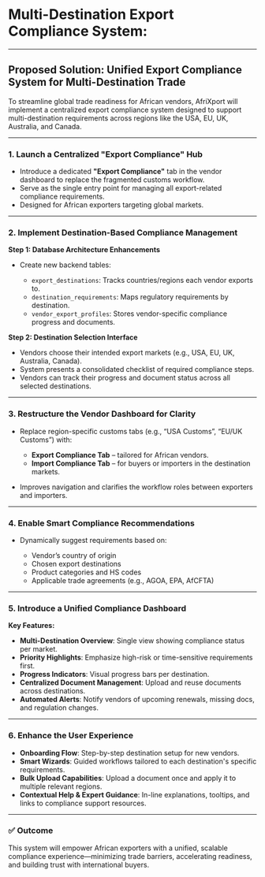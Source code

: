 # **Multi-Destination Export Compliance System**:

---

## **Proposed Solution: Unified Export Compliance System for Multi-Destination Trade**

To streamline global trade readiness for African vendors, AfriXport will implement a centralized export compliance system designed to support multi-destination requirements across regions like the USA, EU, UK, Australia, and Canada.

---

### **1. Launch a Centralized "Export Compliance" Hub**

* Introduce a dedicated **"Export Compliance"** tab in the vendor dashboard to replace the fragmented customs workflow.
* Serve as the single entry point for managing all export-related compliance requirements.
* Designed for African exporters targeting global markets.

---

### **2. Implement Destination-Based Compliance Management**

**Step 1: Database Architecture Enhancements**

* Create new backend tables:

  * `export_destinations`: Tracks countries/regions each vendor exports to.
  * `destination_requirements`: Maps regulatory requirements by destination.
  * `vendor_export_profiles`: Stores vendor-specific compliance progress and documents.

**Step 2: Destination Selection Interface**

* Vendors choose their intended export markets (e.g., USA, EU, UK, Australia, Canada).
* System presents a consolidated checklist of required compliance steps.
* Vendors can track their progress and document status across all selected destinations.

---

### **3. Restructure the Vendor Dashboard for Clarity**

* Replace region-specific customs tabs (e.g., “USA Customs”, “EU/UK Customs”) with:

  * **Export Compliance Tab** – tailored for African vendors.
  * **Import Compliance Tab** – for buyers or importers in the destination markets.
* Improves navigation and clarifies the workflow roles between exporters and importers.

---

### **4. Enable Smart Compliance Recommendations**

* Dynamically suggest requirements based on:

  * Vendor’s country of origin
  * Chosen export destinations
  * Product categories and HS codes
  * Applicable trade agreements (e.g., AGOA, EPA, AfCFTA)

---

### **5. Introduce a Unified Compliance Dashboard**

**Key Features:**

* **Multi-Destination Overview**: Single view showing compliance status per market.
* **Priority Highlights**: Emphasize high-risk or time-sensitive requirements first.
* **Progress Indicators**: Visual progress bars per destination.
* **Centralized Document Management**: Upload and reuse documents across destinations.
* **Automated Alerts**: Notify vendors of upcoming renewals, missing docs, and regulation changes.

---

### **6. Enhance the User Experience**

* **Onboarding Flow**: Step-by-step destination setup for new vendors.
* **Smart Wizards**: Guided workflows tailored to each destination's specific requirements.
* **Bulk Upload Capabilities**: Upload a document once and apply it to multiple relevant regions.
* **Contextual Help & Expert Guidance**: In-line explanations, tooltips, and links to compliance support resources.

---

### ✅ **Outcome**

This system will empower African exporters with a unified, scalable compliance experience—minimizing trade barriers, accelerating readiness, and building trust with international buyers.


